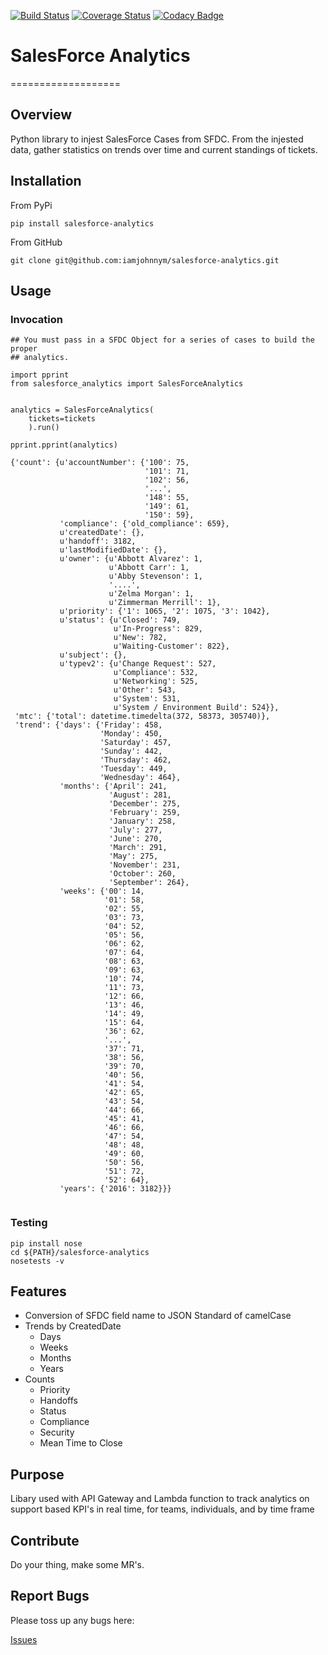 [![Build Status](https://travis-ci.com/iamjohnnym/salesforce-analytics.svg?token=jwXMHmbEfJmrxyLSfYtH&branch=master)](https://travis-ci.com/iamjohnnym/salesforce-analytics)
[![Coverage Status](https://coveralls.io/repos/github/iamjohnnym/salesforce-analytics/badge.svg?branch=master)](https://coveralls.io/github/iamjohnnym/salesforce-analytics?branch=master)
[![Codacy Badge](https://api.codacy.com/project/badge/Grade/699af2d695f94865bacfd770c9ddfd90)](https://www.codacy.com/app/iamjohnnym/salesforce-analytics?utm_source=github.com&amp;utm_medium=referral&amp;utm_content=iamjohnnym/salesforce-analytics&amp;utm_campaign=Badge_Grade)

# SalesForce Analytics
===================

## Overview

Python library to injest SalesForce Cases from SFDC.  From the injested data,
gather statistics on trends over time and current standings of tickets.  

## Installation

From PyPi

```
pip install salesforce-analytics
```

From GitHub

```
git clone git@github.com:iamjohnnym/salesforce-analytics.git
```

## Usage

### Invocation


```
## You must pass in a SFDC Object for a series of cases to build the proper
## analytics.

import pprint
from salesforce_analytics import SalesForceAnalytics


analytics = SalesForceAnalytics(
    tickets=tickets
    ).run()

pprint.pprint(analytics)

{'count': {u'accountNumber': {'100': 75,
                              '101': 71,
                              '102': 56,
                              '...',
                              '148': 55,
                              '149': 61,
                              '150': 59},
           'compliance': {'old_compliance': 659},
           u'createdDate': {},
           u'handoff': 3182,
           u'lastModifiedDate': {},
           u'owner': {u'Abbott Alvarez': 1,
                      u'Abbott Carr': 1,
                      u'Abby Stevenson': 1,
                      '....',
                      u'Zelma Morgan': 1,
                      u'Zimmerman Merrill': 1},
           u'priority': {'1': 1065, '2': 1075, '3': 1042},
           u'status': {u'Closed': 749,
                       u'In-Progress': 829,
                       u'New': 782,
                       u'Waiting-Customer': 822},
           u'subject': {},
           u'typev2': {u'Change Request': 527,
                       u'Compliance': 532,
                       u'Networking': 525,
                       u'Other': 543,
                       u'System': 531,
                       u'System / Environment Build': 524}},
 'mtc': {'total': datetime.timedelta(372, 58373, 305740)},
 'trend': {'days': {'Friday': 458,
                    'Monday': 450,
                    'Saturday': 457,
                    'Sunday': 442,
                    'Thursday': 462,
                    'Tuesday': 449,
                    'Wednesday': 464},
           'months': {'April': 241,
                      'August': 281,
                      'December': 275,
                      'February': 259,
                      'January': 258,
                      'July': 277,
                      'June': 270,
                      'March': 291,
                      'May': 275,
                      'November': 231,
                      'October': 260,
                      'September': 264},
           'weeks': {'00': 14,
                     '01': 58,
                     '02': 55,
                     '03': 73,
                     '04': 52,
                     '05': 56,
                     '06': 62,
                     '07': 64,
                     '08': 63,
                     '09': 63,
                     '10': 74,
                     '11': 73,
                     '12': 66,
                     '13': 46,
                     '14': 49,
                     '15': 64,
                     '36': 62,
                     '...',
                     '37': 71,
                     '38': 56,
                     '39': 70,
                     '40': 56,
                     '41': 54,
                     '42': 65,
                     '43': 54,
                     '44': 66,
                     '45': 41,
                     '46': 66,
                     '47': 54,
                     '48': 48,
                     '49': 60,
                     '50': 56,
                     '51': 72,
                     '52': 64},
           'years': {'2016': 3182}}}
          
```

### Testing
```
pip install nose
cd ${PATH}/salesforce-analytics
nosetests -v
```

## Features

* Conversion of SFDC field name to JSON Standard of camelCase
* Trends by CreatedDate
  * Days
  * Weeks
  * Months
  * Years
* Counts
  * Priority
  * Handoffs
  * Status
  * Compliance
  * Security
  * Mean Time to Close

## Purpose

Libary used with API Gateway and Lambda function to track analytics on
support based KPI's in real time, for teams, individuals, and by time frame

## Contribute

Do your thing, make some MR's.  

## Report Bugs

Please toss up any bugs here:

[Issues](https://github.com/iamjohnnym/salesforce-analytics/issues)
